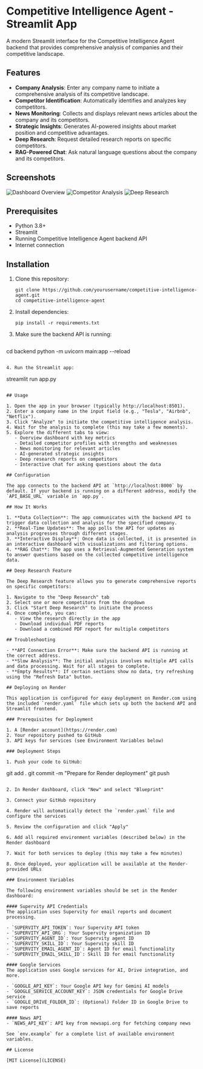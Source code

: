 # Competitive Intelligence Agent - Streamlit App

A modern Streamlit interface for the Competitive Intelligence Agent backend that provides comprehensive analysis of companies and their competitive landscape.

## Features

- **Company Analysis**: Enter any company name to initiate a comprehensive analysis of its competitive landscape.
- **Competitor Identification**: Automatically identifies and analyzes key competitors.
- **News Monitoring**: Collects and displays relevant news articles about the company and its competitors.
- **Strategic Insights**: Generates AI-powered insights about market position and competitive advantages.
- **Deep Research**: Request detailed research reports on specific competitors.
- **RAG-Powered Chat**: Ask natural language questions about the company and its competitors.

## Screenshots

![Dashboard Overview](screenshots/dashboard.png)
![Competitor Analysis](screenshots/competitors.png)
![Deep Research](screenshots/deep_research.png)

## Prerequisites

- Python 3.8+
- Streamlit
- Running Competitive Intelligence Agent backend API
- Internet connection

## Installation

1. Clone this repository:
   ```
   git clone https://github.com/yourusername/competitive-intelligence-agent.git
   cd competitive-intelligence-agent
   ```

2. Install dependencies:
   ```
   pip install -r requirements.txt
   ```

3. Make sure the backend API is running:
   ```
cd backend
python -m uvicorn main:app --reload
   ```

4. Run the Streamlit app:
   ```
streamlit run app.py
```

## Usage

1. Open the app in your browser (typically http://localhost:8501).
2. Enter a company name in the input field (e.g., "Tesla", "Airbnb", "Netflix").
3. Click "Analyze" to initiate the competitive intelligence analysis.
4. Wait for the analysis to complete (this may take a few moments).
5. Explore the different tabs to view:
   - Overview dashboard with key metrics
   - Detailed competitor profiles with strengths and weaknesses
   - News monitoring for relevant articles
   - AI-generated strategic insights
   - Deep research reports on competitors
   - Interactive chat for asking questions about the data

## Configuration

The app connects to the backend API at `http://localhost:8000` by default. If your backend is running on a different address, modify the `API_BASE_URL` variable in `app.py`.

## How It Works

1. **Data Collection**: The app communicates with the backend API to trigger data collection and analysis for the specified company.
2. **Real-Time Updates**: The app polls the API for updates as analysis progresses through different stages.
3. **Interactive Display**: Once data is collected, it is presented in an interactive dashboard with visualizations and filtering options.
4. **RAG Chat**: The app uses a Retrieval-Augmented Generation system to answer questions based on the collected competitive intelligence data.

## Deep Research Feature

The Deep Research feature allows you to generate comprehensive reports on specific competitors:

1. Navigate to the "Deep Research" tab
2. Select one or more competitors from the dropdown
3. Click "Start Deep Research" to initiate the process
4. Once complete, you can:
   - View the research directly in the app
   - Download individual PDF reports
   - Download a combined PDF report for multiple competitors

## Troubleshooting

- **API Connection Error**: Make sure the backend API is running at the correct address.
- **Slow Analysis**: The initial analysis involves multiple API calls and data processing. Wait for all stages to complete.
- **Empty Results**: If certain sections show no data, try refreshing using the "Refresh Data" button.

## Deploying on Render

This application is configured for easy deployment on Render.com using the included `render.yaml` file which sets up both the backend API and Streamlit frontend.

### Prerequisites for Deployment

1. A [Render account](https://render.com)
2. Your repository pushed to GitHub
3. API keys for services (see Environment Variables below)

### Deployment Steps

1. Push your code to GitHub:
   ```
   git add .
   git commit -m "Prepare for Render deployment"
   git push
   ```

2. In Render dashboard, click "New" and select "Blueprint"

3. Connect your GitHub repository

4. Render will automatically detect the `render.yaml` file and configure the services

5. Review the configuration and click "Apply"

6. Add all required environment variables (described below) in the Render dashboard

7. Wait for both services to deploy (this may take a few minutes)

8. Once deployed, your application will be available at the Render-provided URLs

### Environment Variables

The following environment variables should be set in the Render dashboard:

#### Supervity API Credentials
The application uses Supervity for email reports and document processing.

- `SUPERVITY_API_TOKEN`: Your Supervity API token
- `SUPERVITY_API_ORG`: Your Supervity organization ID
- `SUPERVITY_AGENT_ID`: Your Supervity agent ID
- `SUPERVITY_SKILL_ID`: Your Supervity skill ID
- `SUPERVITY_EMAIL_AGENT_ID`: Agent ID for email functionality
- `SUPERVITY_EMAIL_SKILL_ID`: Skill ID for email functionality

#### Google Services
The application uses Google services for AI, Drive integration, and more.

- `GOOGLE_API_KEY`: Your Google API key for Gemini AI models
- `GOOGLE_SERVICE_ACCOUNT_KEY`: JSON credentials for Google Drive service
- `GOOGLE_DRIVE_FOLDER_ID`: (Optional) Folder ID in Google Drive to save reports

#### News API
- `NEWS_API_KEY`: API key from newsapi.org for fetching company news

See `env.example` for a complete list of available environment variables.

## License

[MIT License](LICENSE) 